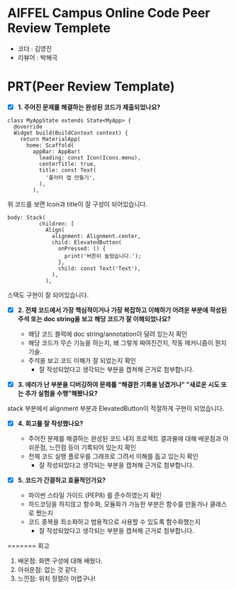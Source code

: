 
# AIFFEL Campus Online Code Peer Review Templete
- 코더 : 김영진
- 리뷰어 : 박해극


# PRT(Peer Review Template)
- [X]  **1. 주어진 문제를 해결하는 완성된 코드가 제출되었나요?**
```
class MyAppState extends State<MyApp> {
  @override
  Widget build(BuildContext context) {
    return MaterialApp(
      home: Scaffold(
        appBar: AppBar(
          leading: const Icon(Icons.menu),
          centerTitle: true,
          title: const Text(
            '플러터 앱 만들기',
          ),
        ),
```
위 코드를 보면 Icon과 title이 잘 구성이 되어있습니다.

```
body: Stack(
          children: [
            Align(
              alignment: Alignment.center,
              child: ElevatedButton(
                onPressed: () {
                  print('버튼이 눌렸습니다.');
                },
                child: const Text('Text'),
              ),
            ),
```
스택도 구현이 잘 되어있습니다.
    
- [X]  **2. 전체 코드에서 가장 핵심적이거나 가장 복잡하고 이해하기 어려운 부분에 작성된 
주석 또는 doc string을 보고 해당 코드가 잘 이해되었나요?**
    - 해당 코드 블럭에 doc string/annotation이 달려 있는지 확인
    - 해당 코드가 무슨 기능을 하는지, 왜 그렇게 짜여진건지, 작동 메커니즘이 뭔지 기술.
    - 주석을 보고 코드 이해가 잘 되었는지 확인
        - 잘 작성되었다고 생각되는 부분을 캡쳐해 근거로 첨부합니다.
        
- [X]  **3. 에러가 난 부분을 디버깅하여 문제를 “해결한 기록을 남겼거나” 
”새로운 시도 또는 추가 실험을 수행”해봤나요?**<br/>

stack 부분에서 alignment 부분과 ElevatedButton이 적절하게 구현이 되었습니다.        
- [X]  **4. 회고를 잘 작성했나요?**
    - 주어진 문제를 해결하는 완성된 코드 내지 프로젝트 결과물에 대해
    배운점과 아쉬운점, 느낀점 등이 기록되어 있는지 확인
    - 전체 코드 실행 플로우를 그래프로 그려서 이해를 돕고 있는지 확인
        - 잘 작성되었다고 생각되는 부분을 캡쳐해 근거로 첨부합니다.
        
- [X]  **5. 코드가 간결하고 효율적인가요?**
    - 파이썬 스타일 가이드 (PEP8) 를 준수하였는지 확인
    - 하드코딩을 하지않고 함수화, 모듈화가 가능한 부분은 함수를 만들거나 클래스로 짰는지
    - 코드 중복을 최소화하고 범용적으로 사용할 수 있도록 함수화했는지
        - 잘 작성되었다고 생각되는 부분을 캡쳐해 근거로 첨부합니다.

=======
회고
1. 배운점: 화면 구성에 대해 배웠다.  
2. 아쉬운점: 없는 것 같다.
3. 느낀점: 위치 정렬이 어렵구나!


